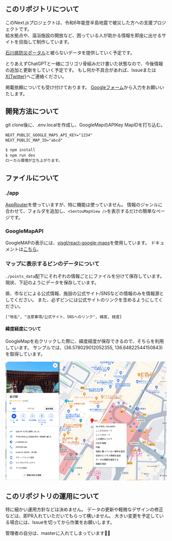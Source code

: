 ## このリポジトリについて

このNext.jsプロジェクトは、令和6年能登半島地震で被災した方への支援プロジェクトです。  
給水拠点や、温浴施設の開放など、困っている人が助かる情報を即座に出せるサイトを目指して制作しています。

[石川県防災ポータル](https://pref-ishikawa.my.salesforce-sites.com/)と被らないデータを提供していく予定です。


とりあえずChatGPTと一緒にゴリゴリ骨組みだけ書いた状態なので、今後情報の追加と更新をしていく予定です。
もし何か不具合があれば、Issueまたは[X(Twitter)](https://twitter.com/t0m0120)へご連絡ください。

掲載依頼についても受け付けております。
[Googleフォーム](https://forms.gle/gEsLfsiKgKFCByfs7)から入力をお願いいたします。


## 開発方法について

git clone後に、.env.localを作成し、GoogleMapのAPIKey MapIDを打ち込む。

```.env.local 
NEXT_PUBLIC_GOOGLE_MAPS_API_KEY="1234"
NEXT_PUBLIC_MAP_ID="abcd"
```

```sh
$ npm install
$ npm run dev
ローカル環境が立ち上がります。
```

## ファイルについて

### ./app

[AppRouter](https://nextjs.org/docs/app)を使っていますが、特に機能は使っていません。
情報のジャンルに合わせて、フォルダを追加し、`<SentouMapView />`を表示するだけの簡単なページです。

### GoogleMapAPI

GoogleMAPの表示には、[visgl/react-google-maps](https://github.com/visgl/react-google-maps)を使用しています。
ドキュメントは[こちら](https://visgl.github.io/react-google-maps/)。

### マップに表示するピンのデータについて

`./points_data`配下にそれぞれの情報ごとにファイルを分けて保存しています。
現状、下記のようにデータを保存しています。

県、市などによる公式情報、施設の公式サイト/SNSなどの情報のみを情報源としてください。
また、必ずピンには公式サイトのリンクを含めるようにしてください。

```
["地名", "注意事項/公式サイト、SNSへのリンク", 緯度, 経度]
```

####  緯度経度について

GoogleMapを右クリックした際に、緯度経度が保存できるので、そちらを利用しています。
サンプルでは、(36.578029012052355, 136.64822544150843)を取得しています。

![GoogleMapの緯度経度取得画面](./public/readme/googlemap.png)


## このリポジトリの運用について

特に細かい運用方針などは決めません。
データの更新や軽微なデザインの修正などは、即PR入れていただいてもらって構いません。
大きい変更を予定している場合には、Issueを切ってから作業をお願いします。

管理者の自分は、masterに入れてしまっています🙇‍♂